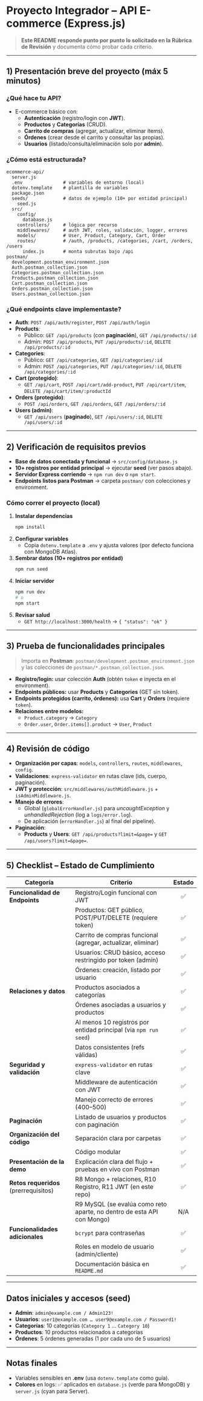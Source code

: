# Proyecto Integrador – API E-commerce (Express.js)

> **Este README responde punto por punto lo solicitado en la Rúbrica de Revisión** y documenta cómo probar cada criterio.

---

## 1) Presentación breve del proyecto (máx 5 minutos)

### ¿Qué hace tu API?

- E-commerce básico con:
  - **Autenticación** (registro/login con **JWT**).
  - **Productos** y **Categorías** (CRUD).
  - **Carrito de compras** (agregar, actualizar, eliminar ítems).
  - **Órdenes** (crear desde el carrito y consultar las propias).
  - **Usuarios** (listado/consulta/eliminación solo por **admin**).

### ¿Cómo está estructurada?

```
ecommerce-api/
  server.js
  .env               # variables de entorno (local)
  dotenv.template    # plantilla de variables
  package.json
  seeds/             # datos de ejemplo (10+ por entidad principal)
    seed.js
  src/
    config/
      database.js
    controllers/     # lógica por recurso
    middlewares/     # auth JWT, roles, validación, logger, errores
    models/          # User, Product, Category, Cart, Order
    routes/          # /auth, /products, /categories, /cart, /orders, /users
      index.js       # monta subrutas bajo /api
postman/
  development.postman_environment.json
  Auth.postman_collection.json
  Categories.postman_collection.json
  Products.postman_collection.json
  Cart.postman_collection.json
  Orders.postman_collection.json
  Users.postman_collection.json
```

### ¿Qué endpoints clave implementaste?

- **Auth**: `POST /api/auth/register`, `POST /api/auth/login`
- **Products**:
  - Público: `GET /api/products` (con **paginación**), `GET /api/products/:id`
  - Admin: `POST /api/products`, `PUT /api/products/:id`, `DELETE /api/products/:id`
- **Categories**:
  - Público: `GET /api/categories`, `GET /api/categories/:id`
  - Admin: `POST /api/categories`, `PUT /api/categories/:id`, `DELETE /api/categories/:id`
- **Cart (protegido)**:
  - `GET /api/cart`, `POST /api/cart/add-product`, `PUT /api/cart/item`, `DELETE /api/cart/item/:productId`
- **Orders (protegido)**:
  - `POST /api/orders`, `GET /api/orders`, `GET /api/orders/:id`
- **Users (admin)**:
  - `GET /api/users` (**paginado**), `GET /api/users/:id`, `DELETE /api/users/:id`

---

## 2) Verificación de requisitos previos

- **Base de datos conectada y funcional** → `src/config/database.js`
- **10+ registros por entidad principal** → ejecutar **seed** (ver pasos abajo).
- **Servidor Express corriendo** → `npm run dev` o `npm start`.
- **Endpoints listos para Postman** → carpeta `postman/` con colecciones y environment.

### Cómo correr el proyecto (local)

1. **Instalar dependencias**
   ```bash
   npm install
   ```
2. **Configurar variables**
   - Copia `dotenv.template` a `.env` y ajusta valores (por defecto funciona con MongoDB Atlas).
3. **Sembrar datos (10+ registros por entidad)**
   ```bash
   npm run seed
   ```
4. **Iniciar servidor**
   ```bash
   npm run dev
   # o
   npm start
   ```
5. **Revisar salud**
   - `GET http://localhost:3000/health` → `{ "status": "ok" }`

---

## 3) Prueba de funcionalidades principales

> Importa en **Postman**: `postman/development.postman_environment.json` y las colecciones de `postman/*.postman_collection.json`.

- **Registro/login:** usar colección **Auth** (obtén `token` e inyecta en el environment).
- **Endpoints públicos:** usar **Products** y **Categories** (GET sin token).
- **Endpoints protegidos (carrito, órdenes):** usa **Cart** y **Orders** (requiere `token`).
- **Relaciones entre modelos:**
  - `Product.category` → `Category`
  - `Order.user`, `Order.items[].product` → `User`, `Product`

---

## 4) Revisión de código

- **Organización por capas**: `models`, `controllers`, `routes`, `middlewares`, `config`.
- **Validaciones**: `express-validator` en rutas clave (ids, cuerpo, paginación).
- **JWT y protección**: `src/middlewares/authMiddleware.js` + `isAdminMiddleware.js`.
- **Manejo de errores**:
  - Global (`globalErrorHandler.js`) para *uncaughtException* y *unhandledRejection* (log a `logs/error.log`).
  - De aplicación (`errorHandler.js`) al final del pipeline).
- **Paginación**:
  - **Products** y **Users**: `GET /api/products?limit=&page=` y `GET /api/users?limit=&page=`.

---

## 5) Checklist – Estado de Cumplimiento

| Categoría                                  | Criterio                                                                | Estado |
| ------------------------------------------- | ----------------------------------------------------------------------- | :----: |
| **Funcionalidad de Endpoints**        | Registro/Login funcional con JWT                                        |   ✅   |
|                                             | Productos: GET público, POST/PUT/DELETE (requiere token)               |   ✅   |
|                                             | Carrito de compras funcional (agregar, actualizar, eliminar)            |   ✅   |
|                                             | Usuarios: CRUD básico, acceso restringido por token (admin)            |   ✅   |
|                                             | Órdenes: creación, listado por usuario                                |   ✅   |
| **Relaciones y datos**                | Productos asociados a categorías                                       |   ✅   |
|                                             | Órdenes asociadas a usuarios y productos                               |   ✅   |
|                                             | Al menos 10 registros por entidad principal (via `npm run seed`)      |   ✅   |
|                                             | Datos consistentes (refs válidas)                                      |   ✅   |
| **Seguridad y validación**           | `express-validator` en rutas clave                                    |   ✅   |
|                                             | Middleware de autenticación con JWT                                    |   ✅   |
|                                             | Manejo correcto de errores (400–500)                                   |   ✅   |
| **Paginación**                       | Listado de usuarios y productos con paginación                         |   ✅   |
| **Organización del código**         | Separación clara por carpetas                                          |   ✅   |
|                                             | Código modular                                                         |   ✅   |
| **Presentación de la demo**          | Explicación clara del flujo + pruebas en vivo con Postman              |   ✅   |
| **Retos requeridos** (prerrequisitos) | R8 Mongo + relaciones, R10 Registro, R11 JWT (en este repo)             |   ✅   |
|                                             | R9 MySQL (se evalúa como reto aparte, no dentro de esta API con Mongo) |  N/A  |
| **Funcionalidades adicionales**       | `bcrypt` para contraseñas                                            |   ✅   |
|                                             | Roles en modelo de usuario (admin/cliente)                              |   ✅   |
|                                             | Documentación básica en `README.md`                                 |   ✅   |

---

## Datos iniciales y accesos (seed)

- **Admin**: `admin@example.com / Admin123!`
- **Usuarios**: `user1@example.com … user9@example.com / Password1!`
- **Categorías**: 10 categorías (`Category 1` … `Category 10`)
- **Productos**: 10 productos relacionados a categorías
- **Órdenes**: 5 órdenes generadas (1 por cada uno de 5 usuarios)

---

## Notas finales

- Variables sensibles en **.env** (usa `dotenv.template` como guía).
- **Colores** en logs: ✅ aplicados en `database.js` (verde para MongoDB) y `server.js` (cyan para Server).
